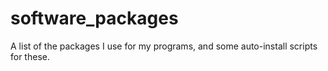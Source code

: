 # software_packages
A list of the packages I use for my programs, and some auto-install scripts for these.
